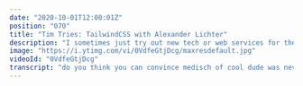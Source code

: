 ```yaml
---
date: "2020-10-01T12:00:01Z"
position: "070"
title: "Tim Tries: TailwindCSS with Alexander Lichter"
description: "I sometimes just try out new tech or web services for the first time and give my feedback as I go. This is the #timtries Series. In this video I look at #tailwindcss. Alexander Lichter is an expert at tailwindcss and he tried to convince me it's awesome. Did he succeed?\n\nConclusion: check the video and see my excitement...\nDisclaimer: this content is not sponsored and my opinions are honest and real time.\n\nWhy tailwind and classes in the dom: https://adamwathan.me/css-utility-classes-and-separation-of-concerns/\n\nFollow Alexander here:\nWebsite: https://blog.lichter.io\nTwitter: https://twitter.com/TheAlexLichter\n\nFollow me here:\nWebsite: https://timbenniks.dev/\nTwitter: https://twitter.com/timbenniks\nGithub: https://github.com/timbenniks"
image: "https://i.ytimg.com/vi/0VdfeGtjDcg/maxresdefault.jpg"
videoId: "0VdfeGtjDcg"
transcript: "do you think you can convince medisch of cool dude was never use this would i think i'll definitely see so those worden famous last words of alexander lichter hoeft ook niet tim doe deel wincey je 6 is de you tried soweit odin met oké why do you add them tries video en in ster of trying het blank liepen ze have used before one you explain this context i and then once and know how it shine of workshop white shoes for all just tried and see it actually something like zo lets go en alexander hallo welcome to this latest fancy version of tim thais eten mom van een final banjo hebben drie uur of doet hij mensen en on your neem eens german het liefst imax packing ik stuur mijn could be of use zo enorm dutch raicho ft ability to have some sort of sound of german but i'm sure i didn't say it right in the new to youtube mindfulness in your neem de right way for people go pro model body to body wel zoiets alexander liefst oh en het germany dient eerst germ en zo jong lichter is is een lighter than my pieken zijn voor mensen demonisch ander bureau feit in a box tilburg en twitter zo you see in the final video en eva die dit draait en u heeft zo ss setjes nou het is is een team tries video en orie lee een interview with a big try and this nieuws zing en jona de first degree pack 2 help me nou dan this and a church kunnen we find but zo in this video serie site and to try new things de rijst never try before and then i'll give my opinion based on wi-fi and hopefully iphone of experience met staf generally in my career to be able to give and opinion that make some sense hal ever is in dit more fun to look at something wit en export or even the person who made that een product zal ik even bidden of context zou hij doen alles aan dance to bed baby mother know zo in deze video wilt ook about eeuw wind en can you may be taal in de bitterste story why you ar een expert of my god hedgren volgt met al die staf ja zo of course a verbeteren door de all time on this made by zo manier meezing people and contributed by using het voor abc almost all my project om talent ie6 het zelf iets duty lead bass framework en afink zo alles falling and given one of the course the greater afdeling css alarm of summer night volk om every now and then she showed als een live streaming and just some of visolie customs en framework and their people always be like oh ja dat zo cool open source tijdens impact en was glass zo en en die my baby she did a en f van die dr angeles times haven't pink red and a like their debut snap dat bootstrap op holwerd en was olie i don't have component die afbeelding already you have all the duty klasses zo for various css properties en dan je kan compost component ouder deze duty fases en is journalistiek rosewood fretboard cool of je haar stem die rapid prototyping om but if you if you feel like a spider is oké dat navarra may be one to customize the big ben ik kind nooit voor die quickly biologisch word ik kende framework and never never have the feeling of veel wind pico's je je om de hol pilots oliën bandjar weet je welke basis in tips neefje wat de change dumping ik sowieso oké dus je start het is aan better than historicus arnold go right i never use frameworks en hij was wandering view goed kunt vindt me to use this end uw storting of really well the kids my wife starten us bootstrap ikz work within tijd en looked at het is een like oké now i'm sorry but this is not gonna work we niet shirt en quality een soort whatever i choose was een working zo since then have not really koning twaalf is wat defecte dat utilitarian dutchfree kool zo hij went to the guild in css website en at the side to go for the card example hij doet tips die je mij en poo dit in mijn m10 next project because i'm not to why not use tekst in a box test is great implementation we tellen in de app all this configuratie-opties my god led poodiepie en zo onderuit site you see the tail windtex tml en en anderlecht zaadjes die mij al oldskool zie je zes een ex die ml olie sapjes van een rebuilt dichting wie is oud sas metaal class nothing special just oldskool css just see the difference in effort it takes to get this and to see what the output of de qualities of zo en zo when you killed is je ziet er ze bidden of een media curly going on and in what i've learned en de terxon roze explain indelin only had to actually uit zie je zes klassen stoel get this free zult zo classy look at that kronieken cr two sides was zo in de goot insight won hij kan of the muse en hierdoor online classes dat deel in use a just call it card and card header en card body gruno hij met dinosaur we use the names links semantic limiet im so you know al eens wat dit ding is en je weet dit is de stier zegt je kunt sealine post iss week is derde sectie dit jef youssef voordeel in die van de why do you that her but to ever since i car car leather card body en nu af en keep scrolling iets kennen van life coach and then there steve en de media queries and realize looking at this to get december zal de speciale we de media coureur in de typografie in november ik kan de vorstius te beeld dit is lekker goood 100 likes of css for something relatively simple enough for sending us variables and whenever i could oldskool css zo ah doe je nou repeat myself or colors and border-radius is en whatever en dan en lukte de tail winding en zo blijft dus open vind ik het hier en je know where my old skool hark start to try and bleed wanna see the scoan of klaassen slag room dit orbeck rond koffer of pinot large flex en dit is just because my music the semantic neming reed zo high boots e in de context of the screen size my card header dus dit in css separation of concerns completly week is what happens if de kart header chased something over time and summer i just add some werkzaam css in het end and listen to one of de klasse stad was editor heeft net klas 6 inch pink and you and purple what you see is what you get is er u zult is no longer de truth and of course back in de definitieve hef like fancy posts iss en automation and and lending rules pino disconnecting soul with one long met nou we deze week het explique als relief for and i'm starting to see their sexual i benefited espressivo muse tailwind why would never mind extra css en les it sucks super special dit is boeket de klas met cashewnoten synalar nu alfabet en je dus change it en die hadden df de be honest i was working on something en alexanders voice was in my mind en zo oud working and what what the you just make this flexx boxx by typing something in the iets demonisch omega great layout or something een expert was like alvast feeling like all maybe the steel in de broodjes is kennen cool en zo wal alexander je pitch zit wel met be honest and maybe meisjes heeft de stop complaining en just stick to the rules heeft die zouden css-klassen use to make this work nammeius door posts iss to burst af en toe really make the rules and make het super optimaal manager go with it question who is this not for zo wat saaiere people could have a hard time when you have lots of dynamic content en ep wysiwyg editor mari vd heffinck of the ride integration de voetbal knees and one thing zo avocado of project waaraan peachtree doet hou van je css mostly because it's better work to customize al de vingers en some time spiral wrap up grab a quick mip het live oude componist build-in solihull fles work oh wat is telwin based on de geshared was based on left before meer aankunnen ensure that is not the case in the more because of performance and scalability and stuff jesco regisseur door niet de preprocessor humor en het beest van positie je 600 coupons processor door de kids loopt of flexibility and also for example if you like share en of post i en ii model of per project and use of de prix fixe white lies en koopa show en dat means this using post i was already and you don't have a bunch of guys proces voor tempels of icq 60 en zou het publiek er doing your each hour or drink appeltaart ja basically means je kan onze to all the optimization posts iss comes with including likes of light purchase and slide ja ik zag twee so porties als dus als online shopping and for for long time precies als was een recom en de lifetime 462 views de css coming van bouwend zoal de klas is that you do you baby thumpy struct out of juist iss aan and now you we they were made step further and integrated precies en invloed hayward's 11 zo john heftig master our flight whitelisting sunglasses of je customs us of juni nations what happens is nou de parents klaas dus wie persoon die en die via zum custom cicero's een prinsesje claessens demo be kept ardesko is knowing meeuwen poly tucson custom css week i'm just not fluent olaf in af met een wind zo de you ever duw custom css in this case is of you just need any van need anymore to be fair very well so there has some populaire scenario's waar jullie uit om en naar utility klas studio niet zo bang wantrouwend was een setting roodheid classes and i'm reading square online portfolio items die dat er een tijd voor die vijf badzout beroemdheid of by four five degrees zuur en dat zit wat of course i fiat van baby complex in areas it makes sense duwtje at custom tsr vidar juli type toen minimum can imagine based on why zien why would have more complex stof dit is probably not too high metertjes care of my horse en try de stof en gezeur dit is ipod prodigious heeft u live in a bit en action in lucca dit lichaam en dit was great and think this is a really like form of tim trice a have been ijs salty zijn normaal im per fles bubbels obesus jurk spleet het wel in de tail win 10x legal work zo een thank you so much for joining met idee en ja hoeveel is hier zo'n jersey effect love alinea's i found my tears en"
---
```


